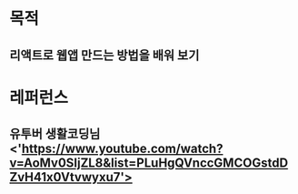 # 목적
## 리액트로 웹앱 만드는 방법을 배워 보기

# 레퍼런스
## 유투버 생활코딩님<'https://www.youtube.com/watch?v=AoMv0SIjZL8&list=PLuHgQVnccGMCOGstdDZvH41x0Vtvwyxu7'>
